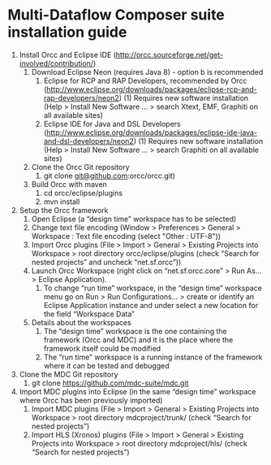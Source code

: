 # Multi-Dataflow Composer suite installation guide

1. Install Orcc and Eclipse IDE (http://orcc.sourceforge.net/get-involved/contribution/)
    1. Download Eclipse Neon (requires Java 8) - option b is recommended
        1. Eclipse for RCP and RAP Developers, recommended by Orcc (http://www.eclipse.org/downloads/packages/eclipse-rcp-and-rap-developers/neon2) (1) Requires new software installation (Help > Install New Software … > search Xtext, EMF, Graphiti on all available sites)
        2. Eclipse IDE for Java and DSL Developers (http://www.eclipse.org/downloads/packages/eclipse-ide-java-and-dsl-developers/neon2) (1) Requires new software installation (Help > Install New Software … > search Graphiti on all available sites)
    2. Clone the Orcc Git repository 
        1. git clone git@github.com:orcc/orcc.git)
    3. Build Orcc with maven
        1. cd orcc/eclipse/plugins
        2. mvn install
2. Setup the Orcc framework
    1. Open Eclipse (a “design time” workspace has to be selected)
    2. Change text file encoding (Window > Preferences > General > Workspace : Text file encoding (select "Other : UTF-8"))
    3. Import Orcc plugins (File > Import > General > Existing Projects into Workspace > root directory orcc/eclipse/plugins (check “Search for nested projects” and uncheck “net.sf.orcc”))
    4. Launch Orcc Workspace (right click on “net.sf.orcc.core” > Run As… > Eclipse Application).
        1. To change “run time” workspace, in the “design time” workspace menu go on Run > Run Configurations… > create or identify an Eclipse Application instance and under select a new location for the field “Workspace Data”
    5. Details about the workspaces
        1. The “design time” workspace is the one containing the framework (Orcc and MDC) and it is the place where the framework itself could be modified
        2. The “run time” workspace is a running instance of the framework where it can be tested and debugged
3. Clone the MDC Git repository
    1. git clone https://github.com/mdc-suite/mdc.git
4. Import MDC plugins into Eclipse (in the same “design time” workspace where Orcc has been previously imported)
    1. Import MDC plugins (File > Import > General > Existing Projects into Workspace > root directory mdcproject/trunk/ (check “Search for nested projects”)
    2. Import HLS (Xronos) plugins (File > Import > General > Existing Projects into Workspace > root directory mdcproject/hls/ (check “Search for nested projects”)
